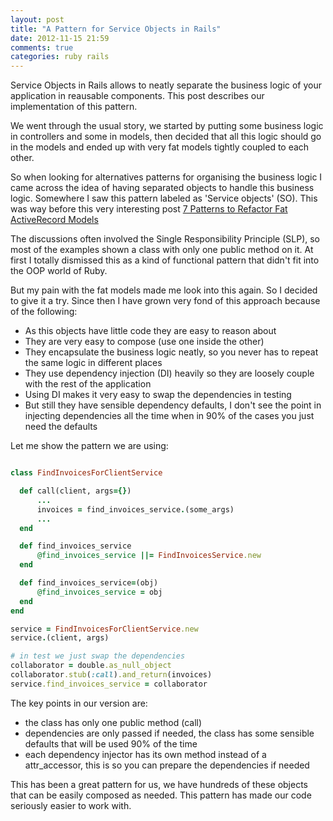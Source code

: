 ```yaml
---
layout: post
title: "A Pattern for Service Objects in Rails"
date: 2012-11-15 21:59
comments: true
categories: ruby rails
---
```


Service Objects in Rails allows to neatly separate the business logic of your application in reausable components. This post describes our implementation of this pattern.

We went through the usual story, we started by putting some business logic in controllers and some in models, then decided that all this logic should go in the models and ended up with very fat models tightly coupled to each other.

So when looking for alternatives patterns for organising the business logic I came across the idea of having separated objects to handle this business logic. Somewhere I saw this pattern labeled as 'Service objects' (SO). This was way before this very interesting post <a href="http://blog.codeclimate.com/blog/2012/10/17/7-ways-to-decompose-fat-activerecord-models/">7 Patterns to Refactor Fat ActiveRecord Models</a>

The discussions often involved the Single Responsibility Principle (SLP), so most of the examples shown a class with only one public method on it. At first I totally dismissed this as a kind of functional pattern that didn't fit into the OOP world of Ruby.

But my pain with the fat models made me look into this again. So I decided to give it a try. Since then I have grown very fond of this approach because of the following:


- As this objects have little code they are easy to reason about
- They are very easy to compose (use one inside the other)
- They encapsulate the business logic neatly, so you never has to repeat the same logic in different places
- They use dependency injection (DI) heavily so they are loosely couple with the rest of the application
- Using DI makes it very easy to swap the dependencies in testing
- But still they have sensible dependency defaults, I don't see the point in injecting dependencies all the time when in 90% of the cases you just need the defaults


Let me show the pattern we are using:

```ruby

class FindInvoicesForClientService

  def call(client, args={})
      ...
      invoices = find_invoices_service.(some_args)
      ...
  end

  def find_invoices_service
      @find_invoices_service ||= FindInvoicesService.new
  end

  def find_invoices_service=(obj)
      @find_invoices_service = obj
  end
end

service = FindInvoicesForClientService.new
service.(client, args)

# in test we just swap the dependencies
collaborator = double.as_null_object
collaborator.stub(:call).and_return(invoices)
service.find_invoices_service = collaborator

```

The key points in our version are:


- the class has only one public method (call)
- dependencies are only passed if needed, the class has some sensible defaults that will be used 90% of the time
- each dependency injector has its own method instead of a attr_accessor, this is so you can prepare the dependencies if needed

This has been a great pattern for us, we have hundreds of these objects that can be easily composed as needed. This pattern has made our code seriously easier to work with.


